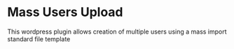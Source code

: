 # Mass Users Upload

This wordpress plugin allows creation of multiple users using a mass import standard file template
